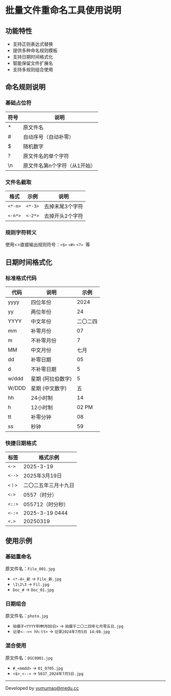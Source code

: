 # 批量文件重命名工具使用说明

## 功能特性
- 支持正则表达式替换
- 提供多种命名规则模板
- 支持日期时间格式化
- 智能保留文件扩展名
- 支持多规则组合使用

## 命名规则说明

### 基础占位符
| 符号 | 说明                      |
|------|-------------------------|
| *    | 原文件名                 |
| #    | 自动序号（自动补零）      |
| $    | 随机数字                 |
| ?    | 原文件名的单个字符        |
| \n   | 原文件名第n个字符（从1开始）|

### 文件名截取
| 格式      | 示例             | 说明                    |
|-----------|------------------|-----------------------|
| `<*-n>`   | `<*-3>`          | 去掉末尾3个字符        |
| `<-n*>`   | `<-2*>`          | 去掉开头2个字符        |

### 规则字符转义
使用<>直接输出规则符号：`<$>` `<#>` `<?> `等

## 日期时间格式化

### 标准格式代码
| 代码 | 说明                | 示例        |
|------|-------------------|------------|
| yyyy | 四位年份           | 2024       |
| yy   | 两位年份           | 24         |
| YYYY | 中文年份           | 二〇二四    |
| mm   | 补零月份           | 07         |
| m    | 不补零月份         | 7          |
| MM   | 中文月份           | 七月        |
| dd   | 补零日期           | 05         |
| d    | 不补零日期         | 5          |
| w/ddd    | 星期 (阿拉伯数字)      | 5          |
| W/DDD    | 星期 (中文数字)      | 五          |
| hh   | 24小时制           | 14         |
| h    | 12小时制           | 02 PM      |
| tt   | 补零分钟           | 08         |
| ss   | 秒钟               | 59         |

### 快捷日期格式
| 标签   | 格式示例                 |
|--------|-------------------------|
| `<->`  | 2025-3-19               |
| `<-->` | 2025年3月19日           |
| `<丨>`  | 二〇二五年三月十九日     |
| `<:>` | 0557（时分）           |
| `<::>` | 055712（时分秒）           |
| `<-:>` | 2025-3-19 0444           |
| `<.>`  | 20250319                |

## 使用示例

### 基础重命名
原文件名：`File_001.jpg`
- `<*-4>_新` → `File_新.jpg`
- `\1\2\3` → `Fil.jpg` 
- `Doc_#` → `Doc_01.jpg`

### 日期组合
原文件名：`photo.jpg`
- `拍摄于<YYYY年MM月DD日>` → `拍摄于二〇二四年七月零五日.jpg`
- `记录<-->< hh:tt>` → `记录2024年7月5日 14:08.jpg`

### 混合使用
原文件名：`DSC0001.jpg`
- `#_<mmdd>` → `01_0705.jpg`
- `<$>_<-->` → `5837_2024年7月5日.jpg`

---

Developed by [yumumao@medu.cc](mailto:yumumao@medu.cc)
